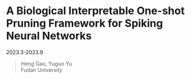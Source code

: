 # A Biological Interpretable One-shot Pruning Framework for Spiking Neural Networks
2023.3-2023.9
> Heng Gao, Yuguo Yu  
> Fudan University
